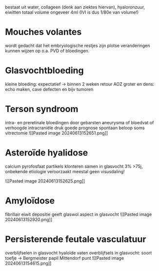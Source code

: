 bestaat uit water, collageen (denk aan ziektes hiervan), hyaloronzuur, eiwitten
totaal volume ongeveer 4ml (IVI is dus 1/80e van volume!)

# Mouches volantes
wordt gedacht dat het embryologische restjes zijn
plotse veranderingen kunnen wijzen op o.a. PVD of bloedingen.

# Glasvochtbloeding
kleine bloeding: expectatief -> binnen 2 weken retour AOZ
groter en dens: echo maken, cave defecten en bijv tumoren

# Terson syndroom
intra- en preretinale bloedingen
door gebarsten aneurysma of bloedvat of verhoogde intracraniële druk
goede prognose spontaan beloop
soms vitrectomie
![[Pasted image 20240613152651.png]]
# Asteroïde hyalidose
calcium pyrofosfaat partikels klonteren samen in glasvocht
3% >75j, onbekende etiologie
veroorzaakt meestal geen visusdaling!

![[Pasted image 20240613152625.png]]

# Amyloïdose
fibrillair eiwit depositie
geeft glaswol aspect in glasvocht
![[Pasted image 20240613152920.png]]

# Persisterende feutale vasculatuur
overblijfselen in glasvocht
hyaloïde vaten overblijfsels in glasvocht: soort toefje -> Bergmeister papil
Mittendorf punt
![[Pasted image 20240613154615.png]]